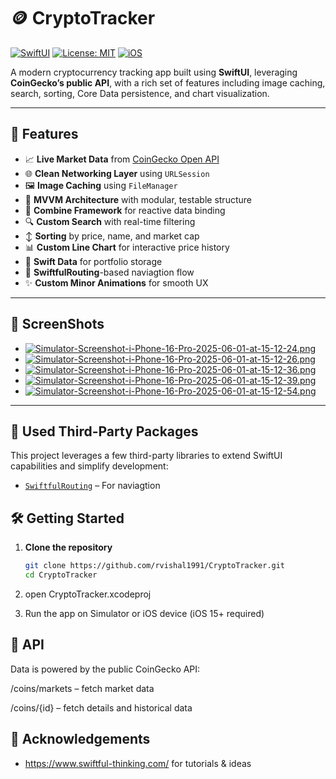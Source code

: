 # 🪙 CryptoTracker

[![SwiftUI](https://img.shields.io/badge/SwiftUI-Compatible-orange.svg)](https://developer.apple.com/xcode/swiftui/)
[![License: MIT](https://img.shields.io/badge/License-MIT-blue.svg)](LICENSE)
[![iOS](https://img.shields.io/badge/iOS-15%2B-lightgrey.svg)]()

A modern cryptocurrency tracking app built using **SwiftUI**, leveraging **CoinGecko’s public API**, with a rich set of features including image caching, search, sorting, Core Data persistence, and chart visualization.

---

## 🚀 Features

- 📈 **Live Market Data** from [CoinGecko Open API](https://www.coingecko.com/en/api)
- 🌐 **Clean Networking Layer** using `URLSession`
- 🖼 **Image Caching** using `FileManager`
- 🧱 **MVVM Architecture** with modular, testable structure
- 🔄 **Combine Framework** for reactive data binding
- 🔍 **Custom Search** with real-time filtering
- ↕️ **Sorting** by price, name, and market cap
- 📊 **Custom Line Chart** for interactive price history
- 💾 **Swift Data** for portfolio storage
- 📱 **SwiftfulRouting**-based naviagtion flow
- ✨ **Custom Minor Animations** for smooth UX
---

## 📸 ScreenShots

- [![Simulator-Screenshot-i-Phone-16-Pro-2025-06-01-at-15-12-24.png](https://i.postimg.cc/d3SW5Scj/Simulator-Screenshot-i-Phone-16-Pro-2025-06-01-at-15-12-24.png)](https://postimg.cc/y3cXdjdD)
- [![Simulator-Screenshot-i-Phone-16-Pro-2025-06-01-at-15-12-26.png](https://i.postimg.cc/RVysf8RM/Simulator-Screenshot-i-Phone-16-Pro-2025-06-01-at-15-12-26.png)](https://postimg.cc/jL64YMm9)
- [![Simulator-Screenshot-i-Phone-16-Pro-2025-06-01-at-15-12-36.png](https://i.postimg.cc/HWSPWj88/Simulator-Screenshot-i-Phone-16-Pro-2025-06-01-at-15-12-36.png)](https://postimg.cc/0rwCckf9)
- [![Simulator-Screenshot-i-Phone-16-Pro-2025-06-01-at-15-12-39.png](https://i.postimg.cc/7Yft5DSs/Simulator-Screenshot-i-Phone-16-Pro-2025-06-01-at-15-12-39.png)](https://postimg.cc/D83PN9jL)
- [![Simulator-Screenshot-i-Phone-16-Pro-2025-06-01-at-15-12-54.png](https://i.postimg.cc/vmd02Vkk/Simulator-Screenshot-i-Phone-16-Pro-2025-06-01-at-15-12-54.png)](https://postimg.cc/k2fNBBnv)
---


## 🧰 Used Third-Party Packages

This project leverages a few third-party libraries to extend SwiftUI capabilities and simplify development:

- [`SwiftfulRouting`](https://github.com/SwiftfulThinking/SwiftfulRouting) – For naviagtion  

## 🛠 Getting Started

1. **Clone the repository**
   ```bash
   git clone https://github.com/rvishal1991/CryptoTracker.git
   cd CryptoTracker

2. open CryptoTracker.xcodeproj

3. Run the app on Simulator or iOS device (iOS 15+ required)


## 📡 API
Data is powered by the public CoinGecko API:

/coins/markets – fetch market data

/coins/{id} – fetch details and historical data

## 🙌 Acknowledgements
- https://www.swiftful-thinking.com/ for tutorials & ideas



